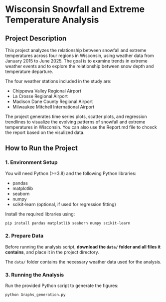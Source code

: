 # Wisconsin Snowfall and Extreme Temperature Analysis

## Project Description

This project analyzes the relationship between snowfall and extreme temperatures across four regions in Wisconsin, using weather data from January 2015 to June 2025. The goal is to examine trends in extreme weather events and to explore the relationship between snow depth and temperature departure.

The four weather stations included in the study are:

- Chippewa Valley Regional Airport
- La Crosse Regional Airport
- Madison Dane County Regional Airport
- Milwaukee Mitchell International Airport

The project generates time series plots, scatter plots, and regression trendlines to visualize the evolving patterns of snowfall and extreme temperatures in Wisconsin. You can also use the Report.md file to chceck the report based on the visulized data.

## How to Run the Project

### 1. Environment Setup

You will need Python (>=3.8) and the following Python libraries:

- pandas
- matplotlib
- seaborn
- numpy
- scikit-learn (optional, if used for regression fitting)

Install the required libraries using:

```bash
pip install pandas matplotlib seaborn numpy scikit-learn
```

### 2. Prepare Data

Before running the analysis script, **download the `data/` folder and all files it contains**, and place it in the project directory.

The `data/` folder contains the necessary weather data used for the analysis.

### 3. Running the Analysis

Run the provided Python script to generate the figures:

```bash
python Graphs_generation.py



